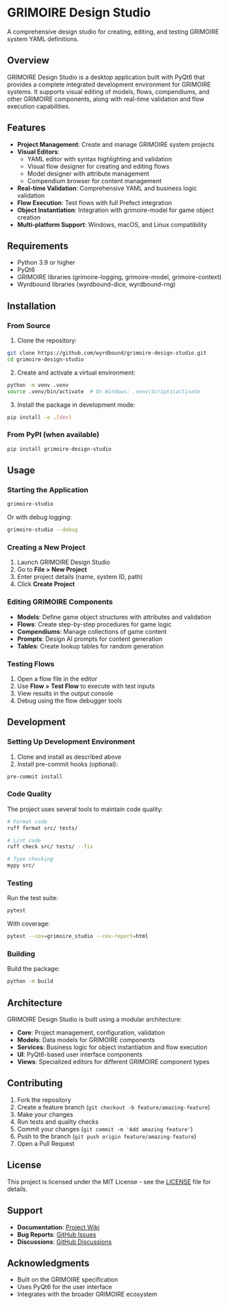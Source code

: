 # GRIMOIRE Design Studio

A comprehensive design studio for creating, editing, and testing GRIMOIRE system YAML definitions.

## Overview

GRIMOIRE Design Studio is a desktop application built with PyQt6 that provides a complete integrated development environment for GRIMOIRE systems. It supports visual editing of models, flows, compendiums, and other GRIMOIRE components, along with real-time validation and flow execution capabilities.

## Features

- **Project Management**: Create and manage GRIMOIRE system projects
- **Visual Editors**:
  - YAML editor with syntax highlighting and validation
  - Visual flow designer for creating and editing flows
  - Model designer with attribute management
  - Compendium browser for content management
- **Real-time Validation**: Comprehensive YAML and business logic validation
- **Flow Execution**: Test flows with full Prefect integration
- **Object Instantiation**: Integration with grimoire-model for game object creation
- **Multi-platform Support**: Windows, macOS, and Linux compatibility

## Requirements

- Python 3.9 or higher
- PyQt6
- GRIMOIRE libraries (grimoire-logging, grimoire-model, grimoire-context)
- Wyrdbound libraries (wyrdbound-dice, wyrdbound-rng)

## Installation

### From Source

1. Clone the repository:

```bash
git clone https://github.com/wyrdbound/grimoire-design-studio.git
cd grimoire-design-studio
```

2. Create and activate a virtual environment:

```bash
python -m venv .venv
source .venv/bin/activate  # On Windows: .venv\Scripts\activate
```

3. Install the package in development mode:

```bash
pip install -e .[dev]
```

### From PyPI (when available)

```bash
pip install grimoire-design-studio
```

## Usage

### Starting the Application

```bash
grimoire-studio
```

Or with debug logging:

```bash
grimoire-studio --debug
```

### Creating a New Project

1. Launch GRIMOIRE Design Studio
2. Go to **File > New Project**
3. Enter project details (name, system ID, path)
4. Click **Create Project**

### Editing GRIMOIRE Components

- **Models**: Define game object structures with attributes and validation
- **Flows**: Create step-by-step procedures for game logic
- **Compendiums**: Manage collections of game content
- **Prompts**: Design AI prompts for content generation
- **Tables**: Create lookup tables for random generation

### Testing Flows

1. Open a flow file in the editor
2. Use **Flow > Test Flow** to execute with test inputs
3. View results in the output console
4. Debug using the flow debugger tools

## Development

### Setting Up Development Environment

1. Clone and install as described above
2. Install pre-commit hooks (optional):

```bash
pre-commit install
```

### Code Quality

The project uses several tools to maintain code quality:

```bash
# Format code
ruff format src/ tests/

# Lint code
ruff check src/ tests/ --fix

# Type checking
mypy src/
```

### Testing

Run the test suite:

```bash
pytest
```

With coverage:

```bash
pytest --cov=grimoire_studio --cov-report=html
```

### Building

Build the package:

```bash
python -m build
```

## Architecture

GRIMOIRE Design Studio is built using a modular architecture:

- **Core**: Project management, configuration, validation
- **Models**: Data models for GRIMOIRE components
- **Services**: Business logic for object instantiation and flow execution
- **UI**: PyQt6-based user interface components
- **Views**: Specialized editors for different GRIMOIRE component types

## Contributing

1. Fork the repository
2. Create a feature branch (`git checkout -b feature/amazing-feature`)
3. Make your changes
4. Run tests and quality checks
5. Commit your changes (`git commit -m 'Add amazing feature'`)
6. Push to the branch (`git push origin feature/amazing-feature`)
7. Open a Pull Request

## License

This project is licensed under the MIT License - see the [LICENSE](LICENSE) file for details.

## Support

- **Documentation**: [Project Wiki](https://github.com/wyrdbound/grimoire-design-studio/wiki)
- **Bug Reports**: [GitHub Issues](https://github.com/wyrdbound/grimoire-design-studio/issues)
- **Discussions**: [GitHub Discussions](https://github.com/wyrdbound/grimoire-design-studio/discussions)

## Acknowledgments

- Built on the GRIMOIRE specification
- Uses PyQt6 for the user interface
- Integrates with the broader GRIMOIRE ecosystem
